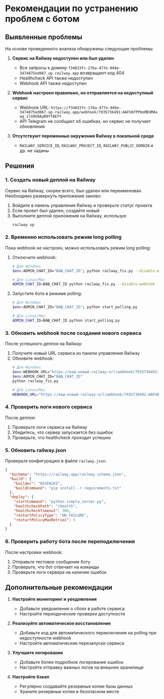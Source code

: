 # Рекомендации по устранению проблем с ботом

## Выявленные проблемы

На основе проведенного анализа обнаружены следующие проблемы:

1. **Сервис на Railway недоступен или был удален**
   - Все запросы к домену `f34033fc-176a-477e-949e-3474875ed067.up.railway.app` возвращают код 404
   - Healthcheck API также недоступен
   - Webhook API также недоступен

2. **Webhook настроен правильно, но отправляется на недоступный сервис**
   - Webhook URL: `https://f34033fc-176a-477e-949e-3474875ed067.up.railway.app/webhook/7935736491:AAFU6fPPmoMEUMAxwg_1lG9G9AyB9Yf8EYY`
   - API Telegram не сообщает об ошибках, но сервис не получает обновления

3. **Отсутствуют переменные окружения Railway в локальной среде**
   - `RAILWAY_SERVICE_ID`, `RAILWAY_PROJECT_ID`, `RAILWAY_PUBLIC_DOMAIN` и др. не заданы

## Решения

### 1. Создать новый деплой на Railway

Сервис на Railway, скорее всего, был удален или переименован. Необходимо развернуть приложение заново:

1. Войдите в панель управления Railway и проверьте статус проекта
2. Если проект был удален, создайте новый
3. Выполните деплой приложения на Railway, используя:
   ```bash
   railway up
   ```

### 2. Временно использовать режим long polling

Пока webhook не настроен, можно использовать режим long polling:

1. Отключите webhook:
   ```bash
   # Для Windows
   $env:ADMIN_CHAT_ID="ВАШ_CHAT_ID"; python railway_fix.py --disable-webhook
   
   # Для Linux/Mac
   ADMIN_CHAT_ID=ВАШ_CHAT_ID python railway_fix.py --disable-webhook
   ```

2. Запустите бота в режиме polling:
   ```bash
   # Для Windows
   $env:ADMIN_CHAT_ID="ВАШ_CHAT_ID"; python start_polling.py
   
   # Для Linux/Mac
   ADMIN_CHAT_ID=ВАШ_CHAT_ID python start_polling.py
   ```

### 3. Обновить webhook после создания нового сервиса

После успешного деплоя на Railway:

1. Получите новый URL сервиса из панели управления Railway
2. Обновите webhook:
   ```bash
   # Для Windows
   $env:WEBHOOK_URL="https://ваш-новый-railway-url/webhook/7935736491:AAFU6fPPmoMEUMAxwg_1lG9G9AyB9Yf8EYY"
   $env:ADMIN_CHAT_ID="ВАШ_CHAT_ID"
   python railway_fix.py
   
   # Для Linux/Mac
   WEBHOOK_URL="https://ваш-новый-railway-url/webhook/7935736491:AAFU6fPPmoMEUMAxwg_1lG9G9AyB9Yf8EYY" ADMIN_CHAT_ID=ВАШ_CHAT_ID python railway_fix.py
   ```

### 4. Проверить логи нового сервиса

После деплоя:

1. Проверьте логи сервиса на Railway
2. Убедитесь, что сервер запускается без ошибок
3. Проверьте, что healthcheck проходит успешно

### 5. Обновить railway.json

Проверьте конфигурацию в файле `railway.json`:

```json
{
  "$schema": "https://railway.app/railway.schema.json",
  "build": {
    "builder": "NIXPACKS",
    "buildCommand": "pip install -r requirements.txt"
  },
  "deploy": {
    "startCommand": "python simple_server.py",
    "healthcheckPath": "/health",
    "healthcheckTimeout": 300,
    "restartPolicyType": "ON_FAILURE",
    "restartPolicyMaxRetries": 5
  }
}
```

### 6. Проверить работу бота после переподключения

После настройки webhook:

1. Отправьте тестовое сообщение боту
2. Проверьте, что бот отвечает на команды
3. Проверьте логи сервера на наличие ошибок

## Дополнительные рекомендации

1. **Настройте мониторинг и уведомления**
   - Добавьте уведомления о сбоях в работе сервиса
   - Настройте периодические проверки доступности

2. **Реализуйте автоматическое восстановление**
   - Добавьте код для автоматического переключения на polling при недоступности webhook
   - Настройте автоматические перезапуски сервиса

3. **Улучшите логирование**
   - Добавьте более подробное логирование ошибок
   - Настройте отправку важных логов на внешнее хранилище

4. **Настройте бэкап**
   - Регулярно создавайте резервные копии базы данных
   - Храните резервные копии в безопасном месте 